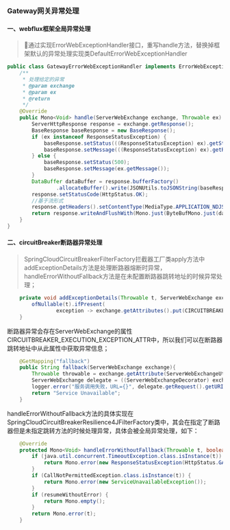 ### Gateway网关异常处理

#### 一、webflux框架全局异常处理

> 通过实现ErrorWebExceptionHandler接口，重写handle方法，替换掉框架默认的异常处理实现类DefaultErrorWebExceptionHandler

```java
public class GatewayErrorWebExceptionHandler implements ErrorWebExceptionHandler {
    /**
     * 处理给定的异常
     * @param exchange
     * @param ex
     * @return
     */
    @Override
    public Mono<Void> handle(ServerWebExchange exchange, Throwable ex) {
        ServerHttpResponse response = exchange.getResponse();
        BaseResponse baseResponse = new BaseResponse();
        if (ex instanceof ResponseStatusException) {
            baseResponse.setStatus(((ResponseStatusException) ex).getStatus().value());
            baseResponse.setMessage(((ResponseStatusException) ex).getReason());
        } else {
            baseResponse.setStatus(500);
            baseResponse.setMessage(ex.getMessage());
        }
        DataBuffer dataBuffer = response.bufferFactory()
                .allocateBuffer().write(JSONUtils.toJSONString(baseResponse).getBytes());
        response.setStatusCode(HttpStatus.OK);
        //基于流形式
        response.getHeaders().setContentType(MediaType.APPLICATION_NDJSON);
        return response.writeAndFlushWith(Mono.just(ByteBufMono.just(dataBuffer)));
    }
}
```

#### 二、circuitBreaker断路器异常处理

> SpringCloudCircuitBreakerFilterFactory拦截器工厂类apply方法中addExceptionDetails方法是处理断路器熔断时异常，handleErrorWithoutFallback方法是在未配置断路器跳转地址的时候异常处理；

```java
	private void addExceptionDetails(Throwable t, ServerWebExchange exchange) {
		ofNullable(t).ifPresent(
				exception -> exchange.getAttributes().put(CIRCUITBREAKER_EXECUTION_EXCEPTION_ATTR, exception));
	}
```

断路器异常会存在ServerWebExchange的属性CIRCUITBREAKER_EXECUTION_EXCEPTION_ATTR中，所以我们可以在断路器跳转地址中从此属性中获取异常信息；

```java
    @GetMapping("fallback")
    public String fallback(ServerWebExchange exchange){
        Throwable throwable = exchange.getAttribute(ServerWebExchangeUtils.CIRCUITBREAKER_EXECUTION_EXCEPTION_ATTR);
        ServerWebExchange delegate = ((ServerWebExchangeDecorator) exchange).getDelegate();
        logger.error("服务调用失败，URL={}", delegate.getRequest().getURI(), throwable);
        return "Service Unavailable";
    }
```

handleErrorWithoutFallback方法的具体实现在SpringCloudCircuitBreakerResilience4JFilterFactory类中，其会在指定了断路器但是未指定跳转方法的时候处理异常，具体会被全局异常处理，如下：

```java
	@Override
	protected Mono<Void> handleErrorWithoutFallback(Throwable t, boolean resumeWithoutError) {
		if (java.util.concurrent.TimeoutException.class.isInstance(t)) {
			return Mono.error(new ResponseStatusException(HttpStatus.GATEWAY_TIMEOUT, t.getMessage(), t));
		}
		if (CallNotPermittedException.class.isInstance(t)) {
			return Mono.error(new ServiceUnavailableException());
		}
		if (resumeWithoutError) {
			return Mono.empty();
		}
		return Mono.error(t);
	}
```

